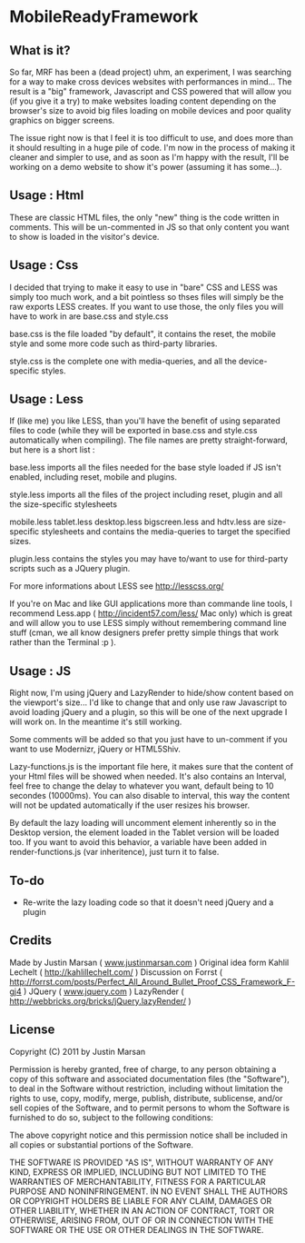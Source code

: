 MobileReadyFramework
====================

What is it?
-----------

So far, MRF has been a (dead project) uhm, an experiment, I was searching for a way to make cross devices websites with performances in mind... The result is a "big" framework, Javascript and CSS powered that will allow you (if you give it a try) to make websites loading content depending on the browser's size to avoid big files loading on mobile devices and poor quality graphics on bigger screens.

The issue right now is that I feel it is too difficult to use, and does more than it should resulting in a huge pile of code. I'm now in the process of making it cleaner and simpler to use, and as soon as I'm happy with the result, I'll be working on a demo website to show it's power (assuming it has some...).


Usage : Html
------------

These are classic HTML files, the only "new" thing is the code written in comments. This will be un-commented in JS so that only content you want to show is loaded in the visitor's device.


Usage : Css
-----------

I decided that trying to make it easy to use in "bare" CSS and LESS was simply too much work, and a bit pointless so thses files will simply be the raw exports LESS creates. If you want to use those, the only files you will have to work in are base.css and style.css

base.css is the file loaded "by default", it contains the reset, the mobile style and some more code such as third-party libraries.

style.css is the complete one with media-queries, and all the device-specific styles.


Usage : Less
------------

If (like me) you like LESS, than you'll have the benefit of using separated files to code (while they will be exported in base.css and style.css automatically when compiling). The file names are pretty straight-forward, but here is a short list :

base.less imports all the files needed for the base style loaded if JS isn't enabled, including reset, mobile and plugins.

style.less imports all the files of the project including reset, plugin and all the size-specific stylesheets

mobile.less tablet.less desktop.less bigscreen.less and hdtv.less are size-specific stylesheets and contains the media-queries to target the specified sizes.

plugin.less contains the styles you may have to/want to use for third-party scripts such as a JQuery plugin.

For more informations about LESS see http://lesscss.org/

If you're on Mac and like GUI applications more than commande line tools, I recommend Less.app ( http://incident57.com/less/ Mac only) which is great and will allow you to use LESS simply without remembering command line stuff (cman, we all know designers prefer pretty simple things that work rather than the Terminal :p ).



Usage : JS
----------

Right now, I'm using jQuery and LazyRender to hide/show content based on the viewport's size... I'd like to change that and only use raw Javascript to avoid loading jQuery and a plugin, so this will be one of the next upgrade I will work on. In the meantime it's still working.

Some comments will be added so that you just have to un-comment if you want to use Modernizr, jQuery or HTML5Shiv.

Lazy-functions.js is the important file here, it makes sure that the content of your Html files will be showed when needed. It's also contains an Interval, feel free to change the delay to whatever you want, default being to 10 secondes (10000ms). You can also disable to interval, this way the content will not be updated automatically if the user resizes his browser.


By default the lazy loading will uncomment element inherently so in the Desktop version, the element loaded in the Tablet version will be loaded too. If you want to avoid this behavior, a variable have been added in render-functions.js (var inheritence), just turn it to false.


To-do
-----

* Re-write the lazy loading code so that it doesn't need jQuery and a plugin

Credits
-------

Made by Justin Marsan ( www.justinmarsan.com )
Original idea form Kahlil Lechelt ( http://kahlillechelt.com/ )
Discussion on Forrst ( http://forrst.com/posts/Perfect_All_Around_Bullet_Proof_CSS_Framework_F-gj4 )
JQuery ( www.jquery.com )
LazyRender ( http://webbricks.org/bricks/jQuery.lazyRender/ )


License
-------

Copyright (C) 2011 by Justin Marsan

Permission is hereby granted, free of charge, to any person obtaining a copy
of this software and associated documentation files (the "Software"), to deal
in the Software without restriction, including without limitation the rights
to use, copy, modify, merge, publish, distribute, sublicense, and/or sell
copies of the Software, and to permit persons to whom the Software is
furnished to do so, subject to the following conditions:

The above copyright notice and this permission notice shall be included in
all copies or substantial portions of the Software.

THE SOFTWARE IS PROVIDED "AS IS", WITHOUT WARRANTY OF ANY KIND, EXPRESS OR
IMPLIED, INCLUDING BUT NOT LIMITED TO THE WARRANTIES OF MERCHANTABILITY,
FITNESS FOR A PARTICULAR PURPOSE AND NONINFRINGEMENT. IN NO EVENT SHALL THE
AUTHORS OR COPYRIGHT HOLDERS BE LIABLE FOR ANY CLAIM, DAMAGES OR OTHER
LIABILITY, WHETHER IN AN ACTION OF CONTRACT, TORT OR OTHERWISE, ARISING FROM,
OUT OF OR IN CONNECTION WITH THE SOFTWARE OR THE USE OR OTHER DEALINGS IN
THE SOFTWARE.